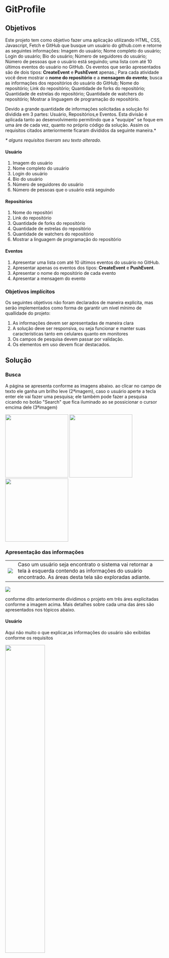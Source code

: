 # GitProfile
<h2>Objetivos</h2>
<p>Este projeto tem como objetivo fazer uma aplicação utilizando HTML, CSS, Javascript, Fetch e GitHub que busque um usuário do github.com e retorne as seguintes informações: Imagem do usuário; Nome completo do usuário; Login do usuário; Bio do usuário; Número de seguidores do usuário; Número de pessoas que o usuário está seguindo; uma lista com até 10 últimos eventos do usuário no GitHub. Os eventos que serão apresentados são de dois tipos: <b>CreateEvent</b> e <b>PushEvent</b> apenas.</li>; Para cada atividade você deve mostrar o <b>nome do repositório</b> e a <b>mensagem do evento</b>; busca as informações dos repositórios do usuário do GitHub; Nome do repositório; Link do repositório; Quantidade de forks do repositório; Quantidade de estrelas do repositório; Quantidade de watchers do repositório; Mostrar a linguagem de programação do repositório.</p>
<p>Devido a grande quantidade de informações solicitadas a solução foi dividida em 3 partes: Usuário, Repositórios,e Eventos. Esta divisão é aplicada tanto ao desenvolvimento permitindo que a "euquipe" se foque em uma áre de cada vez, quanto no próprio código da solução. Assim os requisitos citados anteriormente ficaram divididos da seguinte maneira.*</p>
<i>* alguns requisitos tiveram seu texto alterado.</i>
<h4>Usuário</h4>
<ol>
  <li>Imagem do usuário</li>
  <li>Nome completo do usuário</li>
  <li>Login do usuário</li>
  <li>Bio do usuário</li>
  <li>Número de seguidores do usuário</li>
  <li>Número de pessoas que o usuário está seguindo</li>
</ol>
<h4>Repositórios</h4>
<ol>
  <li>Nome do repositóri</li>
  <li>Link do repositório</li>
  <li>Quantidade de forks do repositório</li>
  <li>Quantidade de estrelas do repositório</li>
  <li>Quantidade de watchers do repositório</li>
  <li>Mostrar a linguagem de programação do repositório</li>
</ol>
<h4>Eventos</h4>
<ol>
    <li>Apresentar uma lista com até 10 últimos eventos do usuário no GitHub.</li>
    <li>Apresentar apenas os eventos dos tipos: <b>CreateEvent</b> e <b>PushEvent</b>.</li>
    <li>Apresentar o nome do repositório de cada evento</li>
    <li>Apresentar a mensagem do evento</li>
</ol>
<h3>Objetivos implícitos</h3>
<p>Os seguintes objetivos não foram declarados de maneira explicita, mas serão implementados como forma de garantir um nível mínimo de quallidade do projeto:</p>
<ol>
  <li>As informações devem ser apresentadas de maneira clara</li>
  <li>A solução deve ser responsiva, ou seja funcionar e manter suas características tanto em celulares quanto em monitores</li>
  <li>Os campos de pesquisa devem passar por validação.</li>
  <li>Os elementos em uso devem ficar destacados.</li>
</ol>

<h2>Solução</h2>
<h3>Busca</h3>
<p>A página se apresenta conforme as imagens abaixo. ao clicar no campo de texto ele ganha um brilho leve (2ªimagem), caso o usuário aperte a tecla enter ele vai fazer uma pesquisa; ele também pode fazer a pesquisa cicando no botão "Search" que fica iluminado ao se possicionar o cursor emcima dele (3ªimagem)</p>
<img src="https://github.com/SaschaBorgesLucas/GitProfile/assets/35588147/f840c3ad-3378-42a9-90e7-04308c88a946" width="200px" height="200px"/>
<img src="https://github.com/SaschaBorgesLucas/GitProfile/assets/35588147/0f8254c2-ecf2-4912-8a91-ca8211e94583" width="200px" height="200px"/>
<img src="https://github.com/SaschaBorgesLucas/GitProfile/assets/35588147/204a6bf5-68c4-4e10-8c67-2f0544c6c3a4" width="200px" height="200px"/>
<h3>Apresentação das informações</h3>
<table>
  <tr>
    <td><img src="https://github.com/SaschaBorgesLucas/GitProfile/assets/35588147/0e1cd3aa-934c-4853-8772-591a1d2e5a3c"/></td>
    <td>Caso um usuário seja encontrato o sistema vai retornar a tela à esquerda contendo as informações do usuário encontrado. As áreas desta tela são exploradas adiante. </td>
  </tr>
</table>
<img src="https://github.com/SaschaBorgesLucas/GitProfile/assets/35588147/70cd8ac0-3840-4188-92c9-f5036a008c00"/>
<p>conforme dito anteriormente dividimos o projeto em três áres explicitadas conforme a imagem acima. Mais detalhes sobre cada uma das áres são apresentados nos tópicos abaixo.</p>
<h4>Usuário</h4>
<p>Aqui não muito o que explicar,as informações do usuário são exibidas conforme os requisitos</p>
<img src="https://github.com/SaschaBorgesLucas/GitProfile/assets/35588147/6d5fe799-91b0-487e-a2ca-38e313caa49b" width="50%" height="50%"/>
<h4>Repositórios</h4>
<img src="https://github.com/SaschaBorgesLucas/GitProfile/assets/35588147/675072aa-35f2-47dc-8077-d852b87f607d" width="50%" height="50%"/>
<p>Como há muitas informações e podem haver muitos repositórios eles são apresentados em lista. Ao passar o cursos pelo nome do repositório é possível acessar o repositório, como um link. Caso o usuário clique no <b>+</b> ele expande e apresentas</p>
<img src="https://github.com/SaschaBorgesLucas/GitProfile/assets/35588147/5f21eba3-ccb9-4d52-8f35-5824cb095091" width="50%" height="50%"/>
<p>Não fazia parte dos requisitos, mas foi adicionada a descrição do repositório, além disso ao se possicionar o cursos sobre os icones, aparece uma legenda para aqueles icones menos óbvios.</p>
<h4>Eventos</h4>
<img src="https://github.com/SaschaBorgesLucas/GitProfile/assets/35588147/3e6a7d03-81b5-472a-8286-4fbfdb78ed78" width="50%" height="50%"/>
<p>Os eventos são apresentados em uma lista e identificados por discus vermelhos para create eventes e azuis para push events.</p>
<h2>Padrões do projeto</h2>
<h3>Versionamento</h3>
<p><b>Commits:</b> todos os comits vão seguir o seguinte padrão: data no formato dd/mm/aaaa.quantidade de alterações no código feitas naquele dia - autor: mensagem.</p><p>Exemplo:<i>"30/09/2023.1 - Sascha: First commit."</i></p><p><b>!!!:</b> Exceto para os commits do arquivo README.md, estes não possuem mensagens em seus commits</p>
<hr>
<h3>paginaMain.css</h3>
<p>O CSS foi planejado para funcionar em módulos, cada módulo é referente a uma parte da página (veja acima). Em cada página html é necessário importar o <b>reset.css</b> e um arquivo <b>main.css</b>.</p><p>Não existe um arquivo main para todas as paginas e sim um padrão <b>paginaMain.css</b> isso me permite importar módulos expecifícos de acordo com apágina que estou fazendo. Como, nesta versão só tenho uma página, só vai ter o arquivo <i>indexMain.css</i>.</p><p>Esta solução também difiulta eu ter algum proplema pelo fato de esquecer de importar um arquivo do CSS</p>

<h2>ETC..</h2>
